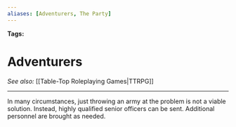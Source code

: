 ```yaml
---
aliases: [Adventurers, The Party]
---
```


**Tags:** 
# Adventurers
*See also:* [[Table-Top Roleplaying Games|TTRPG]]
___
In many circumstances, just throwing an army at the problem is not a viable solution. Instead, highly qualified senior officers can be sent. Additional personnel are brought as needed.